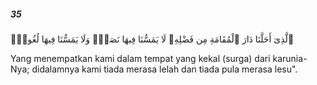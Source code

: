 ##### 35

<span class="ayah">ٱلَّذِىٓ أَحَلَّنَا دَارَ ٱلْمُقَامَةِ مِن فَضْلِهِۦ لَا يَمَسُّنَا فِيهَا نَصَبٌۭ وَلَا يَمَسُّنَا فِيهَا لُغُوبٌۭ</span>

<span class="ayah_translation">Yang menempatkan kami dalam tempat yang kekal (surga) dari karunia-Nya; didalamnya kami tiada merasa lelah dan tiada pula merasa lesu".</span>
